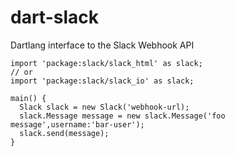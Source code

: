 dart-slack
==========

Dartlang interface to the Slack Webhook API



    import 'package:slack/slack_html' as slack;
    // or 
    import 'package:slack/slack_io' as slack;
    
    main() {
      Slack slack = new Slack('webhook-url);
      slack.Message message = new slack.Message('foo message',username:'bar-user');      
      slack.send(message);
    }
